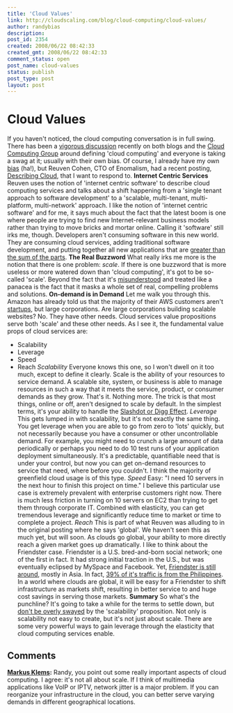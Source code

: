 ```yaml
---
title: 'Cloud Values'
link: http://cloudscaling.com/blog/cloud-computing/cloud-values/
author: randybias
description: 
post_id: 2354
created: 2008/06/22 08:42:33
created_gmt: 2008/06/22 08:42:33
comment_status: open
post_name: cloud-values
status: publish
post_type: post
layout: post
---
```


# Cloud Values

If you haven't noticed, the cloud computing conversation is in full swing. There has been a [vigorous discussion](http://groups.google.com/group/cloud-computing/browse_thread/thread/2387c02a883ae612) recently on both blogs and the [Cloud Computing Group](http://groups.google.com/group/cloud-computing) around defining 'cloud computing' and everyone is taking a swag at it; usually with their own bias. Of course, I already have my own [bias](http://neotactics.com/blog/technology/short-sighted-about-cloud-computing) (ha!), but Reuven Cohen, CTO of Enomalism, had a recent posting, [Describing Cloud](http://elasticvapor.com/2008/06/describing-cloud.html), that I want to respond to. **Internet Centric Services** Reuven uses the notion of 'internet centric software' to describe cloud computing services and talks about a shift happening from a 'single tenant approach to software development' to a 'scalable, multi-tenant, multi-platform, multi-network' approach. I like the notion of 'internet centric software' and for me, it says much about the fact that the latest boom is one where people are trying to find new Internet-relevant business models rather than trying to move bricks and mortar online. Calling it 'software' still irks me, though. Developers aren't consuming software in this new world. They are consuming cloud services, adding traditional software development, and putting together all new applications that are [greater than the sum of the parts](http://blogs.smugmug.com/don/2008/06/03/skynet-lives-aka-ec2-smugmug/). **The Real Buzzword** What really irks me more is the notion that there is one problem: _scale_. If there is one buzzword that is more useless or more watered down than 'cloud computing', it's got to be so-called 'scale'. Beyond the fact that it's [misunderstood](http://neotactics.com/blog/technology/auto-magical-scaling/) and treated like a panacea is the fact that it masks a whole set of real, compelling problems and solutions.  **On-demand is in Demand** Let me walk you through this. Amazon has already told us that the majority of their AWS customers aren't [startups](http://www.techcrunch.com/2008/04/21/who-are-the-biggest-users-of-amazon-web-services-its-not-startups/), but large corporations. Are large corporations building scalable websites? No. They have other needs. Cloud services value propositions serve both 'scale' and these other needs. As I see it, the fundamental value props of cloud services are: 

  * Scalability
  * Leverage
  * Speed
  * Reach
_Scalability_ Everyone knows this one, so I won't dwell on it too much, except to define it clearly. Scale is the ability of your resources to service demand. A scalable site, system, or business is able to manage resources in such a way that it meets the service, product, or consumer demands as they grow. That's it. Nothing more. The trick is that most things, online or off, aren't designed to scale by default. In the simplest terms, it's your ability to handle the [Slashdot or Digg Effect](http://en.wikipedia.org/wiki/Slashdot_effect). _Leverage_ This gets lumped in with scalability, but it's not exactly the same thing. You get leverage when you are able to go from zero to 'lots' quickly, but not necessarily because you have a consumer or other uncontrollable demand. For example, you might need to crunch a large amount of data periodically or perhaps you need to do 10 test runs of your application deployment simultaneously. It's a predictable, quantifiable need that is under your control, but now you can get on-demand resources to service that need, where before you couldn't. I think the majority of greenfield cloud usage is of this type. _Speed_ Easy: "I need 10 servers in the next hour to finish this project on time." I believe this particular use case is extremely prevalent with enterprise customers right now. There is much less friction in turning on 10 servers on EC2 than trying to get them through corporate IT. Combined with elasticity, you can get tremendous leverage and significantly reduce time to market or time to complete a project. _Reach_ This is part of what Reuven was alluding to in the original posting where he says 'global'. We haven't seen this as much yet, but will soon. As clouds go global, your ability to more directly reach a given market goes up dramatically. I like to think about the Friendster case. Friendster is a U.S. bred-and-born social network; one of the first in fact. It had strong initial traction in the U.S., but was eventually eclipsed by MySpace and Facebook. Yet, [Friendster is still around](http://en.wikipedia.org/wiki/Friendster), mostly in Asia. In fact, [39% of it's traffic is from the Philippines](http://newsinfo.inquirer.net/inquirerheadlines/nation/view/20080622-144061/Filipinos-are-prolific-go-and-Multiply). In a world where clouds are global, it will be easy for a Friendster to shift infrastructure as markets shift, resulting in better service to and huge cost savings in serving those markets. **Summary** So what's the punchline? It's going to take a while for the terms to settle down, but [don't be overly swayed](http://neotactics.com/blog/technology/auto-magical-scaling/) by the 'scalability' proposition. Not only is scalability not easy to create, but it's not just about scale. There are some very powerful ways to gain leverage through the elasticity that cloud computing services enable.

## Comments

**[Markus Klems](#19 "2008-06-22 10:03:05"):** Randy, you point out some really important aspects of cloud computing. I agree: it's not all about scale. If I think of multimedia applications like VoIP or IPTV, network jitter is a major problem. If you can reorganize your infrastructure in the cloud, you can better serve varying demands in different geographical locations.

